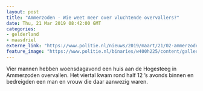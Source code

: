 ```yaml
---
layout: post
title: "Ammerzoden - Wie weet meer over vluchtende overvallers?"
date: Thu, 21 Mar 2019 08:42:00 GMT
categories: 
- gelderland 
- maasdriel 
externe_link: "https://www.politie.nl/nieuws/2019/maart/21/02-ammerzoden-wie-weet-meer-over-vluchtende-overvallers.html"
feature_image: "https://www.politie.nl/binaries/w400h225/content/gallery/politie/stockfotos/logos/whatsapp-op-telefoonscherm.jpg"
---
```


Vier mannen hebben woensdagavond een huis aan de Hogesteeg in Ammerzoden overvallen. Het viertal kwam rond half 12 ’s avonds binnen en bedreigden een man en vrouw die daar aanwezig waren.
